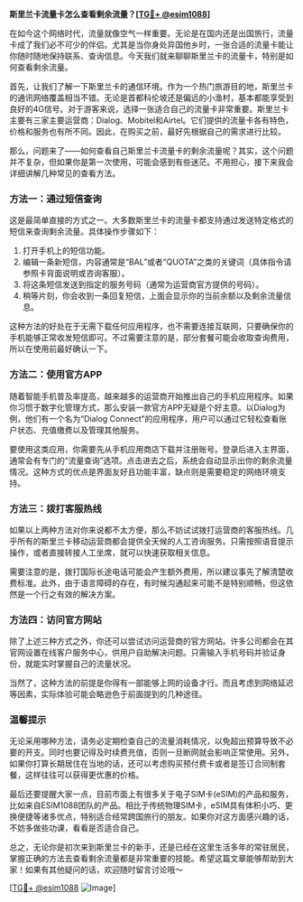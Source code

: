 **斯里兰卡流量卡怎么查看剩余流量？[[TG💪+ @esim1088](https://t.me/s/esim1088)]**

在如今这个网络时代，流量就像空气一样重要。无论是在国内还是出国旅行，流量卡成了我们必不可少的伴侣。尤其是当你身处异国他乡时，一张合适的流量卡能让你随时随地保持联系、查询信息。今天我们就来聊聊斯里兰卡的流量卡，特别是如何查看剩余流量。

首先，让我们了解一下斯里兰卡的通信环境。作为一个热门旅游目的地，斯里兰卡的通讯网络覆盖相当不错。无论是首都科伦坡还是偏远的小渔村，基本都能享受到良好的4G信号。对于游客来说，选择一张适合自己的流量卡非常重要。斯里兰卡主要有三家主要运营商：Dialog、Mobitel和Airtel。它们提供的流量卡各有特色，价格和服务也有所不同。因此，在购买之前，最好先根据自己的需求进行比较。

那么，问题来了——如何查看自己斯里兰卡流量卡的剩余流量呢？其实，这个问题并不复杂，但如果你是第一次使用，可能会感到有些迷茫。不用担心，接下来我会详细讲解几种常见的查看方法。

### 方法一：通过短信查询

这是最简单直接的方式之一。大多数斯里兰卡的流量卡都支持通过发送特定格式的短信来查询剩余流量。具体操作步骤如下：

1. 打开手机上的短信功能。
2. 编辑一条新短信，内容通常是“BAL”或者“QUOTA”之类的关键词（具体指令请参照卡背面说明或咨询客服）。
3. 将这条短信发送到指定的服务号码（通常为运营商官方提供的号码）。
4. 稍等片刻，你会收到一条回复短信，上面会显示你的当前余额以及剩余流量信息。

这种方法的好处在于无需下载任何应用程序，也不需要连接互联网，只要确保你的手机能够正常收发短信即可。不过需要注意的是，部分套餐可能会收取查询费用，所以在使用前最好确认一下。

### 方法二：使用官方APP

随着智能手机普及率提高，越来越多的运营商开始推出自己的手机应用程序。如果你习惯于数字化管理方式，那么安装一款官方APP无疑是个好主意。以Dialog为例，他们有一个名为“Dialog Connect”的应用程序，用户可以通过它轻松查看账户状态、充值缴费以及管理其他服务。

要使用这类应用，你需要先从手机应用商店下载并注册账号。登录后进入主界面，通常会有专门的“流量查询”选项。点击进去之后，系统会自动显示出你的剩余流量情况。这种方式的优点是界面友好且功能丰富，缺点则是需要稳定的网络环境支持。

### 方法三：拨打客服热线

如果以上两种方法对你来说都不太方便，那么不妨试试拨打运营商的客服热线。几乎所有的斯里兰卡移动运营商都会提供全天候的人工咨询服务。只需按照语音提示操作，或者直接转接人工坐席，就可以快速获取相关信息。

需要注意的是，拨打国际长途电话可能会产生额外费用，所以建议事先了解清楚收费标准。此外，由于语言障碍的存在，有时候沟通起来可能不是特别顺畅，但这依然是一个行之有效的解决方案。

### 方法四：访问官方网站

除了上述三种方式之外，你还可以尝试访问运营商的官方网站。许多公司都会在其官网设置在线客户服务中心，供用户自助解决问题。只需输入手机号码并验证身份，就能实时掌握自己的流量状况。

当然了，这种方法的前提是你得有一部能够上网的设备才行。而且考虑到网络延迟等因素，实际体验可能会略逊色于前面提到的几种途径。

### 温馨提示

无论采用哪种方法，请务必定期检查自己的流量消耗情况，以免超出预算导致不必要的开支。同时也要记得及时续费充值，否则一旦断网就会影响正常使用。另外，如果你打算长期居住在当地的话，还可以考虑购买预付费卡或者是签订合同制套餐，这样往往可以获得更优惠的价格。

最后还要提醒大家一点，目前市面上有很多关于电子SIM卡(eSIM)的产品和服务，比如来自ESIM1088团队的产品。相比于传统物理SIM卡，eSIM具有体积小巧、更换便捷等诸多优点，特别适合经常跨国旅行的朋友。如果你对这方面感兴趣的话，不妨多做些功课，看看是否适合自己。

总之，无论你是初次来到斯里兰卡的新手，还是已经在这里生活多年的常驻居民，掌握正确的方法去查看剩余流量都是非常重要的技能。希望这篇文章能够帮助到大家！如果有其他疑问的话，欢迎随时留言讨论哦～

[[TG💪+ @esim1088](https://t.me/s/esim1088) ![Image](https://i.postimg.cc/4NQfJmqS/Snipaste-2025-05-13-00-14-12.png)]